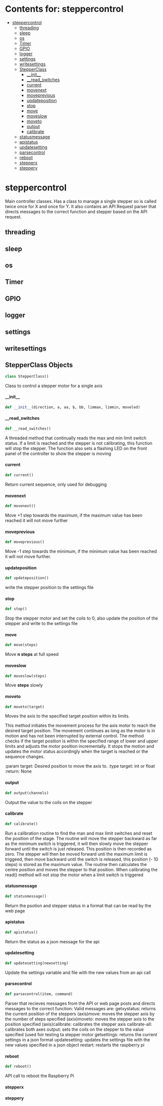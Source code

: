 # Contents for: steppercontrol

* [steppercontrol](#steppercontrol)
  * [threading](#steppercontrol.threading)
  * [sleep](#steppercontrol.sleep)
  * [os](#steppercontrol.os)
  * [Timer](#steppercontrol.Timer)
  * [GPIO](#steppercontrol.GPIO)
  * [logger](#steppercontrol.logger)
  * [settings](#steppercontrol.settings)
  * [writesettings](#steppercontrol.writesettings)
  * [StepperClass](#steppercontrol.StepperClass)
    * [\_\_init\_\_](#steppercontrol.StepperClass.__init__)
    * [\_\_read\_switches](#steppercontrol.StepperClass.__read_switches)
    * [current](#steppercontrol.StepperClass.current)
    * [movenext](#steppercontrol.StepperClass.movenext)
    * [moveprevious](#steppercontrol.StepperClass.moveprevious)
    * [updateposition](#steppercontrol.StepperClass.updateposition)
    * [stop](#steppercontrol.StepperClass.stop)
    * [move](#steppercontrol.StepperClass.move)
    * [moveslow](#steppercontrol.StepperClass.moveslow)
    * [moveto](#steppercontrol.StepperClass.moveto)
    * [output](#steppercontrol.StepperClass.output)
    * [calibrate](#steppercontrol.StepperClass.calibrate)
  * [statusmessage](#steppercontrol.statusmessage)
  * [apistatus](#steppercontrol.apistatus)
  * [updatesetting](#steppercontrol.updatesetting)
  * [parsecontrol](#steppercontrol.parsecontrol)
  * [reboot](#steppercontrol.reboot)
  * [stepperx](#steppercontrol.stepperx)
  * [steppery](#steppercontrol.steppery)

<a id="steppercontrol"></a>

# steppercontrol

Main controller classes. Has a class to manage a single stepper so is called twice once for X and once for Y.
It also contains an API Request parser that directs messages to the correct function and stepper based on the
API request.

<a id="steppercontrol.threading"></a>

## threading

<a id="steppercontrol.sleep"></a>

## sleep

<a id="steppercontrol.os"></a>

## os

<a id="steppercontrol.Timer"></a>

## Timer

<a id="steppercontrol.GPIO"></a>

## GPIO

<a id="steppercontrol.logger"></a>

## logger

<a id="steppercontrol.settings"></a>

## settings

<a id="steppercontrol.writesettings"></a>

## writesettings

<a id="steppercontrol.StepperClass"></a>

## StepperClass Objects

```python
class StepperClass()
```

Class to control a stepper motor for a single axis

<a id="steppercontrol.StepperClass.__init__"></a>

#### \_\_init\_\_

```python
def __init__(direction, a, aa, b, bb, limmax, limmin, moveled)
```

<a id="steppercontrol.StepperClass.__read_switches"></a>

#### \_\_read\_switches

```python
def __read_switches()
```

A threaded method that continually reads the max and min limit switch status. If a limit is reached and
the stepper is not calibrating, this function will stop the stepper. The function also sets a flashing LED on
the front panel of the controller to show the stepper is moving

<a id="steppercontrol.StepperClass.current"></a>

#### current

```python
def current()
```

Return current sequence, only used for debugging

<a id="steppercontrol.StepperClass.movenext"></a>

#### movenext

```python
def movenext()
```

Move +1 step towards the maximum, if the maximum value has been reached it will not move further

<a id="steppercontrol.StepperClass.moveprevious"></a>

#### moveprevious

```python
def moveprevious()
```

Move -1 step towards the minimum, if the minimum value has been reached it will not move further.

<a id="steppercontrol.StepperClass.updateposition"></a>

#### updateposition

```python
def updateposition()
```

write the stepper position to the settings file

<a id="steppercontrol.StepperClass.stop"></a>

#### stop

```python
def stop()
```

Stop the stepper motor and set the coils to 0, also update the position of the stepper and write to
the settings file

<a id="steppercontrol.StepperClass.move"></a>

#### move

```python
def move(steps)
```

Move **n steps** at full speed

<a id="steppercontrol.StepperClass.moveslow"></a>

#### moveslow

```python
def moveslow(steps)
```

Move **steps** slowly

<a id="steppercontrol.StepperClass.moveto"></a>

#### moveto

```python
def moveto(target)
```

Moves the axis to the specified target position within its limits.

This method initiates the movement process for the axis motor to reach the
desired target position. The movement continues as long as the motor is in
motion and has not been interrupted by external control. The method checks
if the target position is within the specified range of lower and upper limits
and adjusts the motor position incrementally. It stops the motion and updates
the motor status accordingly when the target is reached or the sequence changes.

:param target: Desired position to move the axis to.
:type target: int or float
:return: None

<a id="steppercontrol.StepperClass.output"></a>

#### output

```python
def output(channels)
```

Output the value to the coils on the stepper

<a id="steppercontrol.StepperClass.calibrate"></a>

#### calibrate

```python
def calibrate()
```

Run a calibration routine to find the man and max limit switches and reset the position of the stage. The
routine will move the stepper backward as far as the minimum switch is triggered, it will then slowly move the
stepper forward until the switch is just released. This position is then recorded as zero. The stepper will
then be moved forward unti the maximum limit is triggeed, then move backward until the switch is released,
this position (- 10 steps) is stored as the maximum value. The routine then calculates the centre position and
moves the stepper to that position. When calibrating the read() method will not stop the motor when a limit
switch is triggered

<a id="steppercontrol.statusmessage"></a>

#### statusmessage

```python
def statusmessage()
```

Return the psotion and stepper status in a format that can be read by the web page

<a id="steppercontrol.apistatus"></a>

#### apistatus

```python
def apistatus()
```

Return the status as a json message for the api

<a id="steppercontrol.updatesetting"></a>

#### updatesetting

```python
def updatesetting(newsetting)
```

Update the settings variable and file with the new values from an api call

<a id="steppercontrol.parsecontrol"></a>

#### parsecontrol

```python
def parsecontrol(item, command)
```

Parser that recieves messages from the API or web page posts and directs messages to the correct function:
Valid messages are:
getxystatus: returns the current position of the steppers
(axis)move: moves the stepper axis by the number of steps specified
(axix)moveto: moves the stepper axis to the position specified
(axis)calibrate: calibrates the stepper axis
calibrate-all: calibrates both axes
output: sets the coils on the stepper to the value specified (used foir testing ta stepper motor
getsettings: returns the current settings in a json format
updatesetting: updates the settings file with the new values specified in a json object
restart: restarts the raspberry pi

<a id="steppercontrol.reboot"></a>

#### reboot

```python
def reboot()
```

API call to reboot the Raspberry Pi

<a id="steppercontrol.stepperx"></a>

#### stepperx

<a id="steppercontrol.steppery"></a>

#### steppery

